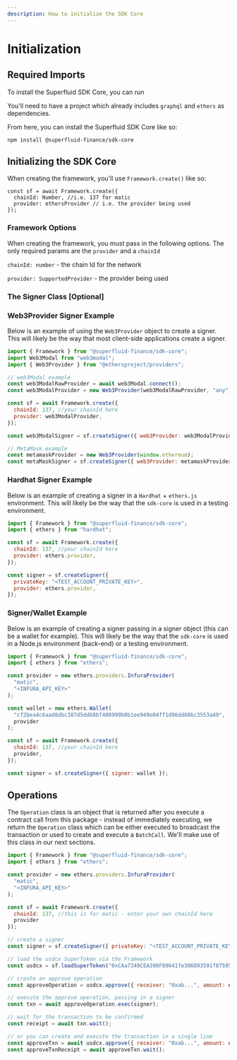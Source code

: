 ```yaml
---
description: How to initialize the SDK Core
---
```


# Initialization

## Required Imports

To install the Superfluid SDK Core, you can run&#x20;

You'll need to have a project which already includes `graphql` and `ethers` as dependencies.

From here, you can install the Superfluid SDK Core like so:

```
npm install @superfluid-finance/sdk-core
```

## I**nitializing the SDK Core**

When creating the framework, you'll use `Framework.create()` like so:

```
const sf = await Framework.create({
  chainId: Number, //i.e. 137 for matic
  provider: ethersProvider // i.e. the provider being used
});
```

### Framework Options

When creating the framework, you must pass in the following options.  The only required params are the `provider` and a `chainId`

`chainId: number` - the chain Id for the network

`provider: SupportedProvider` - the provider being used



### The Signer Class \[Optional]

### **Web3Provider Signer Example**

Below is an example of using the `Web3Provider` object to create a signer. This will likely be the way that most client-side applications create a signer.

```javascript
import { Framework } from "@superfluid-finance/sdk-core";
import Web3Modal from "web3modal";
import { Web3Provider } from "@ethersproject/providers";

// web3Modal example
const web3ModalRawProvider = await web3Modal.connect();
const web3ModalProvider = new Web3Provider(web3ModalRawProvider, "any");

const sf = await Framework.create({
  chainId: 137, //your chainId here
  provider: web3ModalProvider,
});

const web3ModalSigner = sf.createSigner({ web3Provider: web3ModalProvider });

// MetaMask example
const metamaskProvider = new Web3Provider(window.ethereum);
const metaMaskSigner = sf.createSigner({ web3Provider: metamaskProvider });
```

### Hardhat Signer Example

Below is an example of creating a signer in a `Hardhat` + `ethers.js` environment. This will likely be the way that the `sdk-core` is used in a testing environment.

```javascript
import { Framework } from "@superfluid-finance/sdk-core";
import { ethers } from "hardhat";

const sf = await Framework.create({
  chainId: 137, //your chainId here
  provider: ethers.provider,
});

const signer = sf.createSigner({
  privateKey: "<TEST_ACCOUNT_PRIVATE_KEY>",
  provider: ethers.provider,
});
```

### Signer/Wallet Example

Below is an example of creating a signer passing in a signer object (this can be a wallet for example). This will likely be the way that the `sdk-core` is used in a Node.js environment (back-end) or a testing environment.

```javascript
import { Framework } from "@superfluid-finance/sdk-core";
import { ethers } from "ethers";

const provider = new ethers.providers.InfuraProvider(
  "matic",
  "<INFURA_API_KEY>"
);

const wallet = new ethers.Wallet(
  "cf2bea4c6aad8dbc387d5dd68bf408999b0b1ee949e04ff1d96dd60bc3553a49",
  provider
);

const sf = await Framework.create({
  chainId: 137, //your chainId here
  provider,
});

const signer = sf.createSigner({ signer: wallet });
```

## Operations

The `Operation` class is an object that is returned after you execute a contract call from this package - instead of immediately executing, we return the `Operation` class which can be either executed to broadcast the transaction or used to create and execute a `BatchCall`. We'll make use of this class in our next sections.

```javascript
import { Framework } from "@superfluid-finance/sdk-core";
import { ethers } from "ethers";

const provider = new ethers.providers.InfuraProvider(
  "matic",
  "<INFURA_API_KEY>"
);

const sf = await Framework.create({
  chainId: 137, //this is for matic - enter your own chainId here
  provider
});

// create a signer
const signer = sf.createSigner({ privateKey: "<TEST_ACCOUNT_PRIVATE_KEY>", provider });

// load the usdcx SuperToken via the Framework
const usdcx = sf.loadSuperToken("0xCAa7349CEA390F89641fe306D93591f87595dc1F");

// create an approve operation
const approveOperation = usdcx.approve({ receiver: "0xab...", amount: ethers.utils.parseUnits("100").toString() });

// execute the approve operation, passing in a signer
const txn = await approveOperation.exec(signer);

// wait for the transaction to be confirmed
const receipt = await txn.wait();

// or you can create and execute the transaction in a single line
const approveTxn = await usdcx.approve({ receiver: "0xab...", amount: ethers.utils.parseUnits("100").toString() }).exec(signer);
const approveTxnReceipt = await approveTxn.wait();
```
